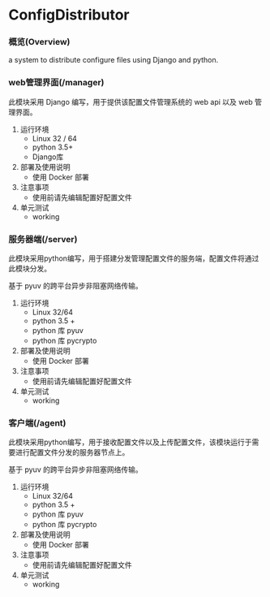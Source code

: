 # ConfigDistributor
### 概览(Overview)

a system to distribute configure files using Django and python.

### web管理界面(/manager)

此模块采用 Django 编写，用于提供该配置文件管理系统的 web api 以及 web 管理界面。

1. 运行环境
   * Linux 32 / 64
   * python 3.5+
   * Django库
2. 部署及使用说明
   * 使用 Docker 部署
3. 注意事项
   * 使用前请先编辑配置好配置文件
4. 单元测试
   * working

### 服务器端(/server)

此模块采用python编写，用于搭建分发管理配置文件的服务端，配置文件将通过此模块分发。

基于 pyuv 的跨平台异步非阻塞网络传输。

1. 运行环境
   - Linux 32/64
   - python 3.5 +
   - python 库 pyuv
   - python 库 pycrypto
2. 部署及使用说明
   - 使用 Docker 部署
3. 注意事项
   - 使用前请先编辑配置好配置文件
4. 单元测试
   - working

### 客户端(/agent)

此模块采用python编写，用于接收配置文件以及上传配置文件，该模块运行于需要进行配置文件分发的服务器节点上。

基于 pyuv 的跨平台异步非阻塞网络传输。

1. 运行环境
   - Linux 32/64
   - python 3.5 +
   - python 库 pyuv
   - python 库 pycrypto
2. 部署及使用说明
   - 使用 Docker 部署
3. 注意事项
   - 使用前请先编辑配置好配置文件
4. 单元测试
   - working